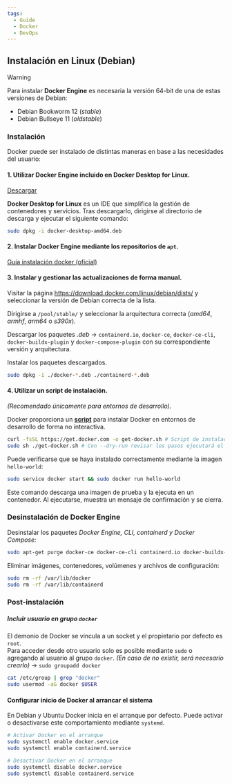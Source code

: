 ```yaml
---
tags:
  - Guide
  - Docker
  - DevOps
---
```

## Instalación en Linux (Debian)

> [!WARNING]
> Para instalar **Docker Engine** es necesaria la versión 64-bit de una de estas versiones de Debian:
> + Debian Bookworm 12 (_stable_)
> + Debian Bullseye 11 (_oldstable_)
### Instalación
Docker puede ser instalado de distintas maneras en base a las necesidades del usuario:
#### 1. Utilizar Docker Engine incluido en Docker Desktop for Linux. 
<a href="https://desktop.docker.com/linux/main/amd64/157355/docker-desktop-amd64.deb?utm_source=docker&utm_medium=webreferral&utm_campaign=docs-driven-download-linux-amd64">Descargar</a>

**Docker Desktop for Linux** es un IDE que simplifica la gestión de contenedores y servicios.
Tras descargarlo, dirigirse al directorio de descarga y ejecutar el siguiente comando:
```sh
sudo dpkg -i docker-desktop-amd64.deb
```

#### 2. Instalar Docker Engine mediante los repositorios de `apt`.
<a href="https://docs.docker.com/engine/install/debian/#install-using-the-repository">Guía instalación docker (oficial)</a>

#### 3. Instalar y gestionar las actualizaciones de forma manual.

Visitar la página <a href="https://download.docker.com/linux/debian/dists/.">https://download.docker.com/linux/debian/dists/</a> y seleccionar la versión de Debian correcta de la lista.

Dirigirse a `/pool/stable/` y seleccionar la arquitectura correcta (*amd64*, *armhf*, *arm64* o *s390x*).

Descargar los paquetes _.deb_ → `containerd.io`, `docker-ce`, `docker-ce-cli`, `docker-buildx-plugin` y `docker-compose-plugin` con su correspondiente versión y arquitectura.

Instalar los paquetes descargados.
```sh
sudo dpkg -i ./docker-*.deb ./containerd-*.deb
```

#### 4. Utilizar un script de instalación.
_(Recomendado únicamente para entornos de desarrollo)._

Docker proporciona un **<a href="https://get.docker.com/">script</a>** para instalar Docker en entornos de desarrollo de forma no interactiva.
```sh
curl -fsSL https://get.docker.com -o get-docker.sh # Script de instalación.
sudo sh ./get-docker.sh # Con --dry-run revisar los pasos ejecutará el script.
```

Puede verificarse que se haya instalado correctamente mediante la imagen `hello-world`:
```sh
sudo service docker start && sudo docker run hello-world
```
Este comando descarga una imagen de prueba y la ejecuta en un contenedor. Al ejecutarse, muestra un mensaje de confirmación y se cierra.
### Desinstalación de Docker Engine
Desinstalar los paquetes _Docker Engine, CLI, containerd y Docker Compose:_
```bash
sudo apt-get purge docker-ce docker-ce-cli containerd.io docker-buildx-plugin docker-compose-plugin docker-ce-rootless-extras
```
Eliminar imágenes, contenedores, volúmenes y archivos de configuración:
```sh
sudo rm -rf /var/lib/docker
sudo rm -rf /var/lib/containerd
```

### Post-instalación
##### Incluir usuario en grupo `docker`
El demonio de Docker se vincula a un socket y el propietario por defecto es `root`.\
Para acceder desde otro usuario solo es posible mediante `sudo` o agregando al usuario al grupo `docker`. _(En caso de no existir, será necesario crearlo)_ → `sudo groupadd docker`
```sh
cat /etc/group | grep "docker"
sudo usermod -aG docker $USER
```
#### Configurar inicio de Docker al arrancar el sistema
En Debian y Ubuntu Docker inicia en el arranque por defecto.
Puede activar o desactivarse este comportamiento mediante `systemd`.
```sh
# Activar Docker en el arranque
sudo systemctl enable docker.service
sudo systemctl enable containerd.service
```

```sh
# Desactivar Docker en el arranque
sudo systemctl disable docker.service
sudo systemctl disable containerd.service
```